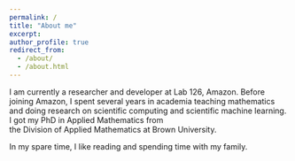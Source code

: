 ```yaml
---
permalink: /
title: "About me"
excerpt: 
author_profile: true
redirect_from: 
  - /about/
  - /about.html
---
```

 I am currently a researcher and developer at Lab 126, Amazon. Before joining Amazon, I spent several years in academia teaching mathematics and doing research on scientific computing and scientific machine learning. I got my PhD in Applied Mathematics from  
 the Division of Applied Mathematics at Brown University.  

In my spare time, I like reading and spending time with my family.

